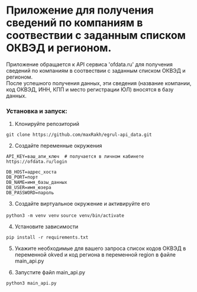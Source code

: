 # Приложение для получения сведений по компаниям в соотвествии с заданным списком ОКВЭД и регионом. 

Приложение обращается к API сервиса 'ofdata.ru' для получения сведений по компаниям в соотвествии с заданным списком ОКВЭД и регионом.  
После успешного получения данных, эти сведения (название компании, код ОКВЭД, ИНН, КПП и место регистрации ЮЛ) вносятся в базу данных.

### Установка и запуск:

1. Клонируйте репозиторий

`git clone https://github.com/maxRakh/egrul-api_data.git`

2. Создайте переменные окружения

```
API_KEY=ваш_апи_ключ  # получается в личном кабинете https://ofdata.ru/login
  
DB_HOST=адрес_хоста
DB_PORT=порт  
DB_NAME=имя_базы_данных 
DB_USER=имя_юзера 
DB_PASSWORD=пароль
```

3. Создайте виртуальное окружение и активируйте его

`python3 -m venv venv`
`source venv/bin/activate`


4. Установите зависимости

`pip install -r requirements.txt`

5. Укажите необходимые для вашего запроса список кодов ОКВЭД в переменной okved и код региона в переменной region в файле main_api.py

6. Запустите файл main_api.py

`python3 main_api.py`
